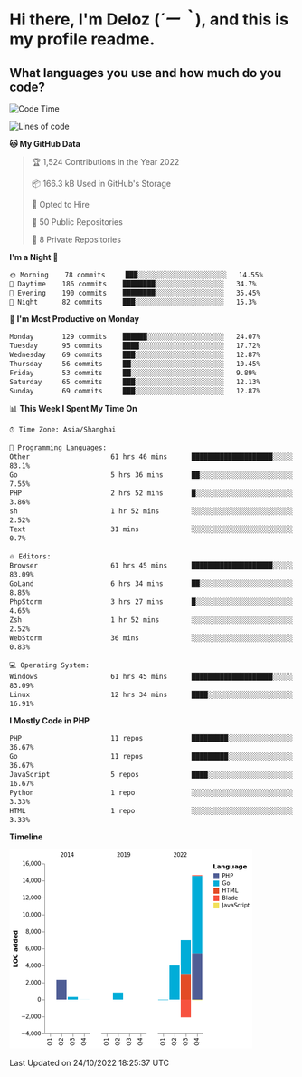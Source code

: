 # **Hi there, I'm Deloz (*´ー｀*), and this is my profile readme.**
<!--  [![Profile views](https://gpvc.arturio.dev/dank-del)](https://github.com/dank-del) -->
## **What languages you use and how much do you code?**

<!--START_SECTION:waka-->
![Code Time](http://img.shields.io/badge/Code%20Time-120%20hrs%2038%20mins-blue)

![Lines of code](https://img.shields.io/badge/From%20Hello%20World%20I%27ve%20Written-27%20Thousand%20lines%20of%20code-blue)

**🐱 My GitHub Data** 

> 🏆 1,524 Contributions in the Year 2022
 > 
> 📦 166.3 kB Used in GitHub's Storage 
 > 
> 💼 Opted to Hire
 > 
> 📜 50 Public Repositories 
 > 
> 🔑 8 Private Repositories  
 > 
**I'm a Night 🦉** 

```text
🌞 Morning    78 commits     ███░░░░░░░░░░░░░░░░░░░░░░   14.55% 
🌆 Daytime    186 commits    ████████░░░░░░░░░░░░░░░░░   34.7% 
🌃 Evening    190 commits    ████████░░░░░░░░░░░░░░░░░   35.45% 
🌙 Night      82 commits     ███░░░░░░░░░░░░░░░░░░░░░░   15.3%

```
📅 **I'm Most Productive on Monday** 

```text
Monday       129 commits    ██████░░░░░░░░░░░░░░░░░░░   24.07% 
Tuesday      95 commits     ████░░░░░░░░░░░░░░░░░░░░░   17.72% 
Wednesday    69 commits     ███░░░░░░░░░░░░░░░░░░░░░░   12.87% 
Thursday     56 commits     ██░░░░░░░░░░░░░░░░░░░░░░░   10.45% 
Friday       53 commits     ██░░░░░░░░░░░░░░░░░░░░░░░   9.89% 
Saturday     65 commits     ███░░░░░░░░░░░░░░░░░░░░░░   12.13% 
Sunday       69 commits     ███░░░░░░░░░░░░░░░░░░░░░░   12.87%

```


📊 **This Week I Spent My Time On** 

```text
⌚︎ Time Zone: Asia/Shanghai

💬 Programming Languages: 
Other                    61 hrs 46 mins      ████████████████████░░░░░   83.1% 
Go                       5 hrs 36 mins       ██░░░░░░░░░░░░░░░░░░░░░░░   7.55% 
PHP                      2 hrs 52 mins       █░░░░░░░░░░░░░░░░░░░░░░░░   3.86% 
sh                       1 hr 52 mins        ░░░░░░░░░░░░░░░░░░░░░░░░░   2.52% 
Text                     31 mins             ░░░░░░░░░░░░░░░░░░░░░░░░░   0.7%

🔥 Editors: 
Browser                  61 hrs 45 mins      ████████████████████░░░░░   83.09% 
GoLand                   6 hrs 34 mins       ██░░░░░░░░░░░░░░░░░░░░░░░   8.85% 
PhpStorm                 3 hrs 27 mins       █░░░░░░░░░░░░░░░░░░░░░░░░   4.65% 
Zsh                      1 hr 52 mins        ░░░░░░░░░░░░░░░░░░░░░░░░░   2.52% 
WebStorm                 36 mins             ░░░░░░░░░░░░░░░░░░░░░░░░░   0.83%

💻 Operating System: 
Windows                  61 hrs 45 mins      ████████████████████░░░░░   83.09% 
Linux                    12 hrs 34 mins      ████░░░░░░░░░░░░░░░░░░░░░   16.91%

```

**I Mostly Code in PHP** 

```text
PHP                      11 repos            █████████░░░░░░░░░░░░░░░░   36.67% 
Go                       11 repos            █████████░░░░░░░░░░░░░░░░   36.67% 
JavaScript               5 repos             ████░░░░░░░░░░░░░░░░░░░░░   16.67% 
Python                   1 repo              ░░░░░░░░░░░░░░░░░░░░░░░░░   3.33% 
HTML                     1 repo              ░░░░░░░░░░░░░░░░░░░░░░░░░   3.33%

```


**Timeline**

![Chart not found](https://raw.githubusercontent.com/deloz/deloz/main/charts/bar_graph.png) 


 Last Updated on 24/10/2022 18:25:37 UTC
<!--END_SECTION:waka-->
